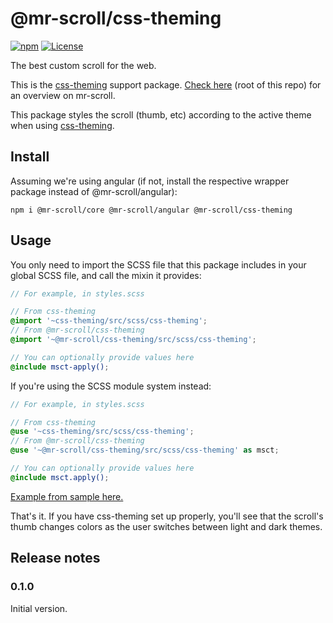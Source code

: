 # @mr-scroll/css-theming

[![npm](https://img.shields.io/npm/v/@mr-scroll/css-theming.svg)](https://www.npmjs.com/package/@mr-scroll/css-theming)
[![License](https://img.shields.io/badge/license-MIT-blue.svg)](https://opensource.org/licenses/MIT)

The best custom scroll for the web.

This is the [css-theming](https://github.com/mrahhal/css-theming) support package. [Check here](../../README.md) (root of this repo) for an overview on mr-scroll.

This package styles the scroll (thumb, etc) according to the active theme when using [css-theming](https://github.com/mrahhal/css-theming).

## Install

Assuming we're using angular (if not, install the respective wrapper package instead of @mr-scroll/angular):
```
npm i @mr-scroll/core @mr-scroll/angular @mr-scroll/css-theming
```

## Usage

You only need to import the SCSS file that this package includes in your global SCSS file, and call the mixin it provides:
```scss
// For example, in styles.scss

// From css-theming
@import '~css-theming/src/scss/css-theming';
// From @mr-scroll/css-theming
@import '~@mr-scroll/css-theming/src/scss/css-theming';

// You can optionally provide values here
@include msct-apply();
```

If you're using the SCSS module system instead:
```scss
// For example, in styles.scss

// From css-theming
@use '~css-theming/src/scss/css-theming';
// From @mr-scroll/css-theming
@use '~@mr-scroll/css-theming/src/scss/css-theming' as msct;

// You can optionally provide values here
@include msct.apply();
```

[Example from sample here.](https://github.com/mrahhal/mr-scroll/blob/0780d36414c7032a5853daa53ec390cc9427537c/samples/angular/src/styles.scss#L3-L7)

That's it. If you have css-theming set up properly, you'll see that the scroll's thumb changes colors as the user switches between light and dark themes.

## Release notes

### 0.1.0

Initial version.
